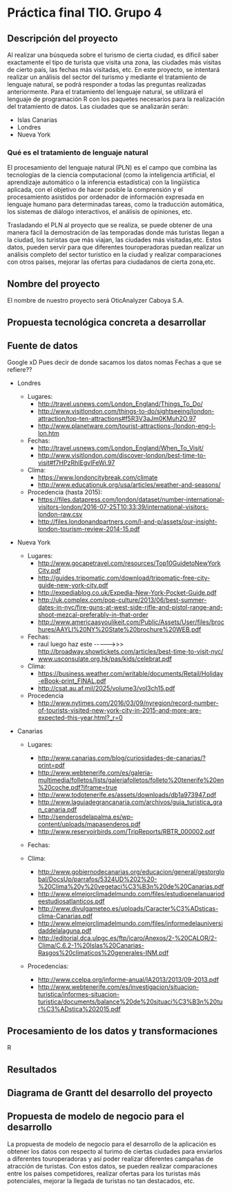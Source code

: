 # Práctica final TIO. Grupo 4

<!--
a) Definir la problemática a desarrollar.
b) Indicar el nombre propuesto para su proyecto.
c) Propuesta tecnológica concreta a desarrollar.
d) Fuentes de datos principales.
e) Procesamiento de estos datos y transformaciones.
f) Resultados esperados.
g) Diagrama Gantt del desarrollo del proyecto.
h) Propuesta de modelo de negocio para el desarrollo.
i) Creación de un repositorio de contenidos con los aportes del proyecto.
-->

## Descripción del proyecto
Al realizar una búsqueda sobre el turismo de cierta ciudad, es díficil saber exactamente el tipo de turista que visita una zona, las ciudades más visitas de cierto país, las fechas más visitadas, etc. En este proyecto, se intentará realizar un análisis del sector del turismo y mediante el tratamiento de lenguaje natural, se podrá responder a todas las preguntas realizadas anteriormente. 
Para el tratamiento del lenguaje natural, se utilizará el lenguaje de programación R con los paquetes necesarios para la realización del tratamiento de datos.
Las ciudades que se analizarán serán: 
* Islas Canarias
* Londres
* Nueva York

### Qué es el tratamiento de lenguaje natural
El procesamiento del lenguaje natural (PLN) es el campo que combina las tecnologías de la ciencia computacional (como la inteligencia artificial, el aprendizaje automático o la inferencia estadística) con la lingüística aplicada, con el objetivo de hacer posible la comprensión y el procesamiento asistidos por ordenador de información expresada en lenguaje humano para determinadas tareas, como la traducción automática, los sistemas de diálogo interactivos, el análisis de opiniones, etc.

Trasladando el PLN al proyecto que se realiza, se puede obtener de una manera fácil la demostración de las temporadas donde más turistas llegan a la ciudad, los turistas que más viajan, las ciudades más visitadas,etc. Estos datos, pueden servir para que diferentes touroperadoras puedan realizar un análisis completo del sector turístico en la ciudad y realizar comparaciones con otros países, mejorar las ofertas para ciudadanos de cierta zona,etc.


## Nombre del proyecto
El nombre de nuestro proyecto será OticAnalyzer Caboya S.A.

## Propuesta tecnológica concreta a desarrollar


## Fuente de datos
Google xD
Pues decir de donde sacamos los datos nomas
Fechas a que se refiere??
* Londres
    * Lugares:
        * http://travel.usnews.com/London_England/Things_To_Do/
        * http://www.visitlondon.com/things-to-do/sightseeing/london-attraction/top-ten-attractions#f5R3V3aJm0KMuh2O.97
        * http://www.planetware.com/tourist-attractions-/london-eng-l-lon.htm
    * Fechas:
        * http://travel.usnews.com/London_England/When_To_Visit/
        * http://www.visitlondon.com/discover-london/best-time-to-visit#f7HPzRhIEgvIFeWi.97
    * Clima:
        * https://www.londoncitybreak.com/climate
        * http://www.educationuk.org/usa/articles/weather-and-seasons/
    * Procedencia (hasta 2015):
        * https://files.datapress.com/london/dataset/number-international-visitors-london/2016-07-25T10:33:39/international-visitors-london-raw.csv
        * http://files.londonandpartners.com/l-and-p/assets/our-insight-london-tourism-review-2014-15.pdf 

* Nueva York
    * Lugares:
        * http://www.gocapetravel.com/resources/Top10GuidetoNewYorkCity.pdf
        * http://guides.tripomatic.com/download/tripomatic-free-city-guide-new-york-city.pdf
        * http://expediablog.co.uk/Expedia-New-York-Pocket-Guide.pdf
        * http://uk.complex.com/pop-culture/2013/06/best-summer-dates-in-nyc/fire-guns-at-west-side-rifle-and-pistol-range-and-shoot-mezcal-preferably-in-that-order
        * http://www.americaasyoulikeit.com/Public/Assets/User/files/brochures/AAYLI%20NY%20State%20brochure%20WEB.pdf
    * Fechas:
        * raul luego haz este ----->>> http://broadway.showtickets.com/articles/best-time-to-visit-nyc/
        * www.usconsulate.org.hk/pas/kids/celebrat.pdf
    * Clima:
        * https://business.weather.com/writable/documents/Retail/Holiday-eBook-print_FINAL.pdf
        * http://csat.au.af.mil/2025/volume3/vol3ch15.pdf
    * Procedencia
        * http://www.nytimes.com/2016/03/09/nyregion/record-number-of-tourists-visited-new-york-city-in-2015-and-more-are-expected-this-year.html?_r=0
* Canarias
    * Lugares:
        * http://www.canarias.com/blog/curiosidades-de-canarias/?print=pdf
        * http://www.webtenerife.com/es/galeria-multimedia/folletos/lists/galeriafolletos/folleto%20tenerife%20en%20coche.pdf?iframe=true
        * http://www.todotenerife.es/assets/downloads/db1a973947.pdf
        * http://www.laguiadegrancanaria.com/archivos/guia_turistica_gran_canaria.pdf
        * http://senderosdelapalma.es/wp-content/uploads/mapasenderos.pdf
        * http://www.reservoirbirds.com/TripReports/RBTR_000002.pdf
    * Fechas:
        
    * Clima:
        * http://www.gobiernodecanarias.org/educacion/general/gestorglobal/DocsUp/parrafos/5324UD%202%20-%20Clima%20y%20vegetaci%C3%B3n%20de%20Canarias.pdf
        * http://www.elmejorclimadelmundo.com/files/estudioenelanuariodeestudiosatlanticos.pdf
        * http://www.divulgameteo.es/uploads/Caracter%C3%ADsticas-clima-Canarias.pdf
        * http://www.elmejorclimadelmundo.com/files/informedelauniversidaddelalaguna.pdf
        * http://editorial.dca.ulpgc.es/ftp/icaro/Anexos/2-%20CALOR/2-Clima/C.6.2-1%20Islas%20Canarias-Rasgos%20climaticos%20generales-INM.pdf

    * Procedencias: 
        * http://www.ccelpa.org/informe-anual/IA2013/2013/09-2013.pdf
        * http://www.webtenerife.com/es/investigacion/situacion-turistica/informes-situacion-turistica/documents/balance%20de%20situaci%C3%B3n%20tur%C3%ADstica%202015.pdf




## Procesamiento de los datos y transformaciones
R

## Resultados

## Diagrama de Grantt del desarrollo del proyecto



## Propuesta de modelo de negocio para el desarrollo
La propuesta de modelo de negocio para el desarrollo de la aplicación es obtener los datos con respecto al turimo de ciertas ciudades para enviarlos a diferentes touroperadoras y así poder realizar diferentes campañas de atracción de turistas. Con estos datos, se pueden realizar comparaciones entre los países competidores, realizar ofertas para los turistas más potenciales, mejorar la llegada de turistas no tan destacados, etc.


